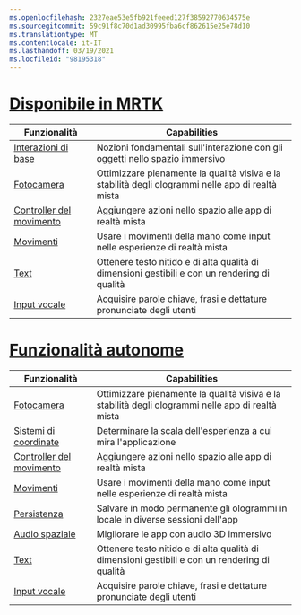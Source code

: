 ```yaml
---
ms.openlocfilehash: 2327eae53e5fb921feeed127f38592770634575e
ms.sourcegitcommit: 59c91f8c70d1ad30995fba6cf862615e25e78d10
ms.translationtype: MT
ms.contentlocale: it-IT
ms.lasthandoff: 03/19/2021
ms.locfileid: "98195318"
---
```

# <a name="available-in-mrtk"></a>[Disponibile in MRTK](#tab/mrtk)

|  Funzionalità  |  Capabilities  |
| --- | --- |
| [Interazioni di base](../unity/mrtk-101.md) | Nozioni fondamentali sull'interazione con gli oggetti nello spazio immersivo |
| [Fotocamera](../unity/camera-in-unity.md) | Ottimizzare pienamente la qualità visiva e la stabilità degli ologrammi nelle app di realtà mista |
| [Controller del movimento](../unity/motion-controllers-in-unity.md) | Aggiungere azioni nello spazio alle app di realtà mista |
| [Movimenti](../unity/gestures-in-unity.md) | Usare i movimenti della mano come input nelle esperienze di realtà mista |
| [Text](../unity/text-in-unity.md) | Ottenere testo nitido e di alta qualità di dimensioni gestibili e con un rendering di qualità |
| [Input vocale](../unity/voice-input-in-unity.md) | Acquisire parole chiave, frasi e dettature pronunciate degli utenti|

# <a name="standalone-features"></a>[Funzionalità autonome](#tab/standalone)

|  Funzionalità  |  Capabilities  |
| --- | --- |
| [Fotocamera](../unity/camera-in-unity.md) | Ottimizzare pienamente la qualità visiva e la stabilità degli ologrammi nelle app di realtà mista |
| [Sistemi di coordinate](../unity/coordinate-systems-in-unity.md) | Determinare la scala dell'esperienza a cui mira l'applicazione |
| [Controller del movimento](../unity/motion-controllers-in-unity.md) | Aggiungere azioni nello spazio alle app di realtà mista |
| [Movimenti](../unity/gestures-in-unity.md) | Usare i movimenti della mano come input nelle esperienze di realtà mista |
| [Persistenza](../unity/persistence-in-unity.md) | Salvare in modo permanente gli ologrammi in locale in diverse sessioni dell'app |
| [Audio spaziale](../unity/spatial-sound-in-unity.md) | Migliorare le app con audio 3D immersivo |
| [Text](../unity/text-in-unity.md) | Ottenere testo nitido e di alta qualità di dimensioni gestibili e con un rendering di qualità |
| [Input vocale](../unity/voice-input-in-unity.md) | Acquisire parole chiave, frasi e dettature pronunciate degli utenti|


